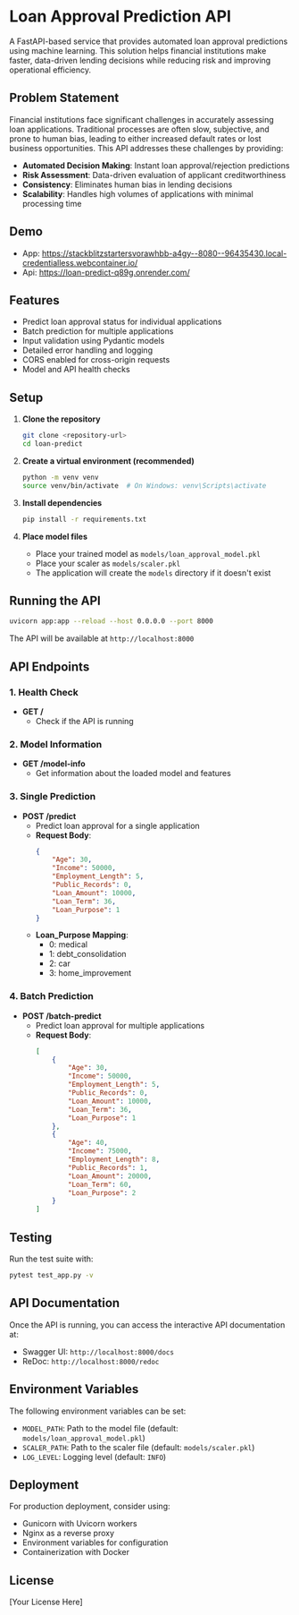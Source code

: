 # Loan Approval Prediction API

A FastAPI-based service that provides automated loan approval predictions using machine learning. This solution helps financial institutions make faster, data-driven lending decisions while reducing risk and improving operational efficiency.

## Problem Statement

Financial institutions face significant challenges in accurately assessing loan applications. Traditional processes are often slow, subjective, and prone to human bias, leading to either increased default rates or lost business opportunities. This API addresses these challenges by providing:

- **Automated Decision Making**: Instant loan approval/rejection predictions
- **Risk Assessment**: Data-driven evaluation of applicant creditworthiness
- **Consistency**: Eliminates human bias in lending decisions
- **Scalability**: Handles high volumes of applications with minimal processing time

## Demo
- App: https://stackblitzstartersvorawhbb-a4gy--8080--96435430.local-credentialless.webcontainer.io/
- Api: https://loan-predict-q89g.onrender.com/

## Features

- Predict loan approval status for individual applications
- Batch prediction for multiple applications
- Input validation using Pydantic models
- Detailed error handling and logging
- CORS enabled for cross-origin requests
- Model and API health checks

## Setup

1. **Clone the repository**
   ```bash
   git clone <repository-url>
   cd loan-predict
   ```

2. **Create a virtual environment (recommended)**
   ```bash
   python -m venv venv
   source venv/bin/activate  # On Windows: venv\Scripts\activate
   ```

3. **Install dependencies**
   ```bash
   pip install -r requirements.txt
   ```

4. **Place model files**
   - Place your trained model as `models/loan_approval_model.pkl`
   - Place your scaler as `models/scaler.pkl`
   - The application will create the `models` directory if it doesn't exist

## Running the API

```bash
uvicorn app:app --reload --host 0.0.0.0 --port 8000
```

The API will be available at `http://localhost:8000`

## API Endpoints

### 1. Health Check
- **GET /**
  - Check if the API is running

### 2. Model Information
- **GET /model-info**
  - Get information about the loaded model and features

### 3. Single Prediction
- **POST /predict**
  - Predict loan approval for a single application
  - **Request Body**:
    ```json
    {
        "Age": 30,
        "Income": 50000,
        "Employment_Length": 5,
        "Public_Records": 0,
        "Loan_Amount": 10000,
        "Loan_Term": 36,
        "Loan_Purpose": 1
    }
    ```
  - **Loan_Purpose Mapping**:
    - 0: medical
    - 1: debt_consolidation
    - 2: car
    - 3: home_improvement

### 4. Batch Prediction
- **POST /batch-predict**
  - Predict loan approval for multiple applications
  - **Request Body**:
    ```json
    [
        {
            "Age": 30,
            "Income": 50000,
            "Employment_Length": 5,
            "Public_Records": 0,
            "Loan_Amount": 10000,
            "Loan_Term": 36,
            "Loan_Purpose": 1
        },
        {
            "Age": 40,
            "Income": 75000,
            "Employment_Length": 8,
            "Public_Records": 1,
            "Loan_Amount": 20000,
            "Loan_Term": 60,
            "Loan_Purpose": 2
        }
    ]
    ```

## Testing

Run the test suite with:

```bash
pytest test_app.py -v
```

## API Documentation

Once the API is running, you can access the interactive API documentation at:
- Swagger UI: `http://localhost:8000/docs`
- ReDoc: `http://localhost:8000/redoc`

## Environment Variables

The following environment variables can be set:

- `MODEL_PATH`: Path to the model file (default: `models/loan_approval_model.pkl`)
- `SCALER_PATH`: Path to the scaler file (default: `models/scaler.pkl`)
- `LOG_LEVEL`: Logging level (default: `INFO`)

## Deployment

For production deployment, consider using:
- Gunicorn with Uvicorn workers
- Nginx as a reverse proxy
- Environment variables for configuration
- Containerization with Docker

## License

[Your License Here]
